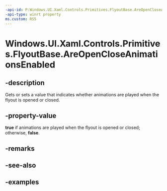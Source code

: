 ```yaml
---
-api-id: P:Windows.UI.Xaml.Controls.Primitives.FlyoutBase.AreOpenCloseAnimationsEnabled
-api-type: winrt property
ms.custom: RS5
---
```


<!-- Property syntax.
public bool AreOpenCloseAnimationsEnabled { get;  set; }
-->

# Windows.UI.Xaml.Controls.Primitives.FlyoutBase.AreOpenCloseAnimationsEnabled

## -description

Gets or sets a value that indicates whether animations are played when the flyout is opened or closed.



## -property-value

**true** if animations are played when the flyout is opened or closed; otherwise, **false**.

## -remarks

## -see-also

## -examples

